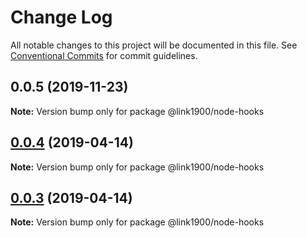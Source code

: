 # Change Log

All notable changes to this project will be documented in this file.
See [Conventional Commits](https://conventionalcommits.org) for commit guidelines.

<a name="0.0.5"></a>

## 0.0.5 (2019-11-23)

**Note:** Version bump only for package @link1900/node-hooks

<a name="0.0.4"></a>

## [0.0.4](https://github.com/projects/link1900/repos/link1900/compare/diff?targetBranch=refs%2Ftags%2F@link1900/node-hooks@0.0.3&sourceBranch=refs%2Ftags%2F@link1900/node-hooks@0.0.4) (2019-04-14)

**Note:** Version bump only for package @link1900/node-hooks

<a name="0.0.3"></a>

## [0.0.3](https://github.com/projects/link1900/repos/link1900/compare/diff?targetBranch=refs%2Ftags%2F@link1900/node-hooks@0.0.2&sourceBranch=refs%2Ftags%2F@link1900/node-hooks@0.0.3) (2019-04-14)

**Note:** Version bump only for package @link1900/node-hooks
